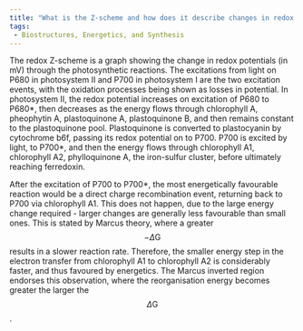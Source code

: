 ```yaml
---
title: "What is the Z-scheme and how does it describe changes in redox potential during photosynthesis? "
tags:
 - Biostructures, Energetics, and Synthesis
---
```

The redox Z-scheme is a graph showing the change in redox potentials (in mV) through the photosynthetic reactions. 
The excitations from light on P680 in photosystem II and P700 in photosystem I are the two excitation events, with the oxidation processes being shown as losses in potential. 
In photosystem II, the redox potential increases on excitation of P680 to P680*, then decreases as the energy flows through chlorophyll A, pheophytin A, plastoquinone A, plastoquinone B, and then remains constant to the plastoquinone pool. 
Plastoquinone is converted to plastocyanin by cytochrome b6f, passing its redox potential on to P700. P700 is excited by light, to P700*, and then the energy flows through chlorophyll A1, chlorophyll A2, phylloquinone A, the iron-sulfur cluster, before ultimately reaching ferredoxin. 

After the excitation of P700 to P700*, the most energetically favourable reaction would be a direct charge recombination event, returning back to P700 via chlorophyll A1. This does not happen, due to the large energy change required - larger changes are generally less favourable than small ones. This is stated by Marcus theory, where a greater $$-\Delta\text{G}$$ results in a slower reaction rate. Therefore, the smaller energy step in the electron transfer from chlorophyll A1 to chlorophyll A2 is considerably faster, and thus favoured by energetics. The Marcus inverted region endorses this observation, where the reorganisation energy becomes greater the larger the $$\Delta\text{G}$$.
